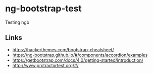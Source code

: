 # ng-bootstrap-test
Testing ngb
 
## Links
- https://hackerthemes.com/bootstrap-cheatsheet/
- https://ng-bootstrap.github.io/#/components/accordion/examples
- https://getbootstrap.com/docs/4.0/getting-started/introduction/
- http://www.protractortest.org/#/ 
